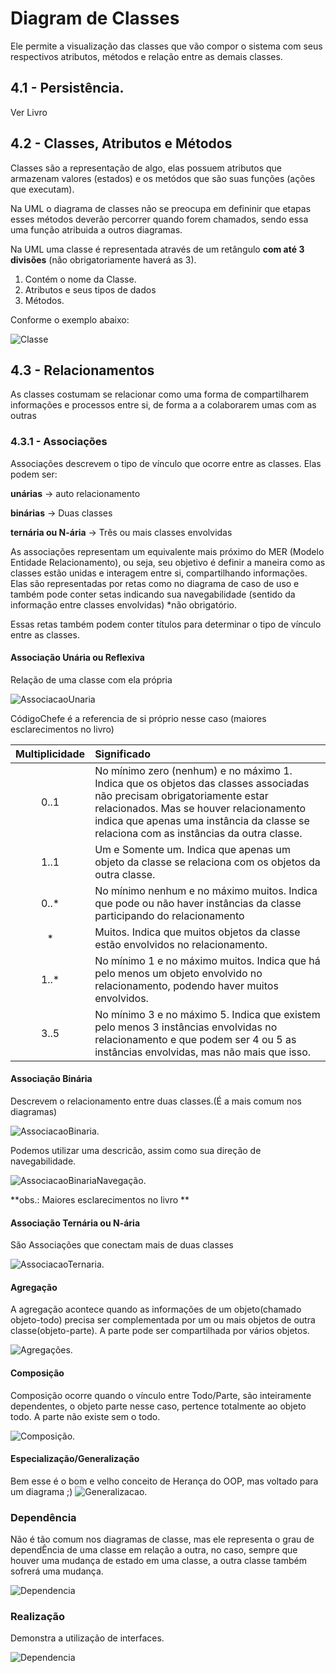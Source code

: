 # Diagram de Classes
Ele permite a visualização das classes que vão compor o sistema com seus respectivos atributos, métodos e relação entre as demais classes.

## 4.1 - Persistência.
Ver Livro

## 4.2 - Classes, Atributos e Métodos
Classes são a representação de algo, elas possuem atributos que armazenam valores (estados) e os metódos que são suas funções (ações que executam).

Na UML o diagrama de classes não se preocupa em defininir que etapas esses métodos deverão percorrer quando forem chamados, sendo essa uma função atribuida a outros diagramas.

Na UML uma classe é representada através de um retângulo **com até 3 divisões** (não obrigatoriamente haverá as 3).

1. Contém o nome da Classe.
2. Atributos e seus tipos de dados
3. Métodos.

Conforme o exemplo abaixo:

![Classe](../images/DiagramaDeClasses/Fig41.png "Classe")

## 4.3 - Relacionamentos
As classes costumam se relacionar como uma forma de compartilharem informações e processos entre si, de forma a a colaborarem umas com as outras

### 4.3.1 - Associações
Associações descrevem o tipo de vínculo que ocorre entre as classes.
Elas podem ser:

**unárias** -> auto relacionamento

**binárias** -> Duas classes

**ternária ou N-ária** -> Três ou mais classes envolvidas

As associações representam um equivalente mais próximo do MER (Modelo Entidade Relacionamento), ou seja, seu objetivo é definir a maneira como as classes estão unidas e interagem entre si, compartilhando informações.
Elas são representadas por retas como no diagrama de caso de uso e também pode conter setas indicando sua navegabilidade (sentido da informação entre classes envolvidas) *não obrigatório.

Essas retas também podem conter títulos para determinar o tipo de vínculo entre as classes.


#### Associação Unária ou Reflexiva

Relação de uma classe com ela própria

![AssociacaoUnaria](../images/DiagramaDeClasses/Fig42.png "AssociacaoUnaria")

CódigoChefe é a referencia de si próprio nesse caso (maiores esclarecimentos no livro)


|Multiplicidade|Significado
|:--: | :---|
0..1 |No mínimo zero (nenhum) e no máximo 1. Indica que os objetos das classes associadas não precisam obrigatoriamente estar relacionados. Mas se houver relacionamento indica que apenas uma instância da classe se relaciona com as instâncias da outra classe.
1..1 | Um e Somente um. Indica que apenas um objeto da classe se relaciona com os objetos da outra classe.
0..* | No mínimo nenhum e no máximo muitos. Indica que pode ou não haver instâncias da classe participando do relacionamento
\* | Muitos. Indica que muitos objetos da classe estão envolvidos no relacionamento.
1..* | No mínimo 1 e no máximo muitos. Indica que há pelo menos um objeto envolvido no relacionamento, podendo haver muitos envolvidos.
3..5| No mínimo 3 e no máximo 5. Indica que existem pelo menos 3 instâncias envolvidas no relacionamento e que podem ser 4 ou 5 as instâncias envolvidas, mas não mais que isso.


#### Associação Binária
Descrevem o relacionamento entre duas classes.(É a mais comum nos diagramas)

![AssociacaoBinaria](../images/DiagramaDeClasses/Fig43.png "AssociacaoBinaria").

Podemos utilizar uma descricão, assim como sua direção de navegabilidade.

![AssociacaoBinariaNavegação](../images/DiagramaDeClasses/Fig44.png "AssociacaoBinaria").

**obs.: Maiores esclarecimentos no livro **

#### Associação Ternária ou N-ária
São Associações que conectam mais de duas classes

![AssociacaoTernaria](../images/DiagramaDeClasses/Fig45.png "AssociacaoTernaria").

#### Agregação

A agregação acontece quando as informações de um objeto(chamado objeto-todo) precisa ser complementada por um ou mais objetos de outra classe(objeto-parte).
A parte pode ser compartilhada por vários objetos.

![Agregações](../images/DiagramaDeClasses/Fig46.png "Agregações").


#### Composição

Composição ocorre quando o vínculo entre Todo/Parte, são inteiramente dependentes, o objeto parte nesse caso, pertence totalmente ao objeto todo. A parte não existe sem o todo.

![Composição](../images/DiagramaDeClasses/Fig47.png "Agregações").

#### Especialização/Generalização
Bem esse é o bom e velho conceito de Herança do OOP, mas voltado para um diagrama ;)
![Generalizacao](../images/DiagramaDeClasses/Fig48.png "Generalizacao").

### Dependência
Não é tão comum nos diagramas de classe, mas ele representa o grau de dependÊncia de uma classe em relação a outra, no caso, sempre que houver uma mudança de estado em uma classe, a outra classe também sofrerá uma mudança.

![Dependencia](../images/DiagramaDeClasses/Fig49.png "Dependencia")

### Realização
Demonstra a utilização de interfaces.

![Dependencia](../images/DiagramaDeClasses/Fig410.png "Dependencia")
